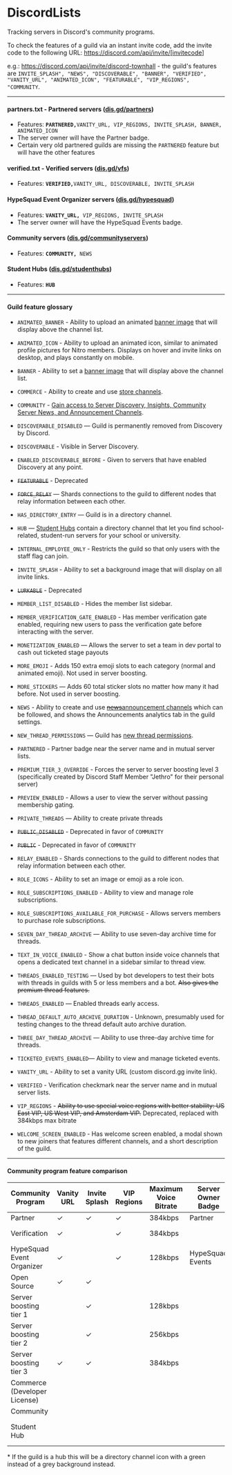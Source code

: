 # DiscordLists

Tracking servers in Discord's community programs.

To check the features of a guild via an instant invite code, add the invite code to the following URL: https://discord.com/api/invite/[invitecode] 

e.g.: https://discord.com/api/invite/discord-townhall - the guild's features are `INVITE_SPLASH", "NEWS", "DISCOVERABLE", "BANNER", "VERIFIED", "VANITY_URL", "ANIMATED_ICON", "FEATURABLE", "VIP_REGIONS", "COMMUNITY`.
 
----
 
#### partners.txt - Partnered servers ([dis.gd/partners](https://dis.gd/partners))
* Features: **`PARTNERED,`**`VANITY_URL, VIP_REGIONS, INVITE_SPLASH, BANNER, ANIMATED_ICON`
* The server owner will have the Partner badge.
* Certain very old partnered guilds are missing the `PARTNERED` feature but will have the other features 

#### verified.txt - Verified servers ([dis.gd/vfs](dis.gd/vfs))
 * Features: **`VERIFIED,`**`VANITY_URL, DISCOVERABLE, INVITE_SPLASH`

#### HypeSquad Event Organizer servers ([dis.gd/hypesquad](https://dis.gd/hypesquad))
* Features: **`VANITY_URL, `**`VIP_REGIONS, INVITE_SPLASH`
* The server owner will have the HypeSquad Events badge.

#### Community servers ([dis.gd/communityservers](https://dis.gd/communityservers))
* Features: **`COMMUNITY, `**`NEWS`

#### Student Hubs ([dis.gd/studenthubs](https://dis.gd/studenthubs))
* Features: **`HUB`**

---- 

#### Guild feature glossary

* `ANIMATED_BANNER` - Ability to upload an animated [banner image](https://support.discord.com/hc/en-us/articles/360028716472-Server-Banner-Background-Invite-Splash-Image) that will display above the channel list.

* `ANIMATED_ICON` - Ability to upload an animated icon, similar to animated profile pictures for Nitro members. Displays on hover and invite links on desktop, and plays constantly on mobile.

* `BANNER` - Ability to set a [banner image](https://support.discord.com/hc/en-us/articles/360028716472-Server-Banner-Background-Invite-Splash-Image) that will display above the channel list.

* `COMMERCE` - Ability to create and use [store channels](https://discord.com/developers/docs/game-and-server-management/special-channels#store-channels).

* `COMMUNITY` - [Gain access to Server Discovery, Insights, Community Server News, and Announcement Channels](https://support.discord.com/hc/en-us/articles/360035969312-Public-Server-Guidelines).

* `DISCOVERABLE_DISABLED` — Guild is permanently removed from Discovery by Discord.

* `DISCOVERABLE` - Visible in Server Discovery.

* `ENABLED_DISCOVERABLE_BEFORE` - Given to servers that have enabled Discovery at any point.

* ~~`FEATURABLE`~~ - Deprecated

* ~~`FORCE_RELAY`~~ — Shards connections to the guild to different nodes that relay information between each other.

* `HAS_DIRECTORY_ENTRY` — Guild is in a directory channel.

* `HUB` — [Student Hubs](https://dis.gd/studenthubs) contain a directory channel that let you find school-related, student-run servers for your school or university.

* `INTERNAL_EMPLOYEE_ONLY` - Restricts the guild so that only users with the staff flag can join.

* `INVITE_SPLASH` - Ability to set a background image that will display on all invite links.

* ~~`LURKABLE`~~ - Deprecated

* `MEMBER_LIST_DISABLED` - Hides the member list sidebar.

* `MEMBER_VERIFICATION_GATE_ENABLED` - Has member verification gate enabled, requiring new users to pass the verification gate before interacting with the server.

* `MONETIZATION_ENABLED` — Allows the server to set a team in dev portal to cash out ticketed stage payouts

* `MORE_EMOJI` - Adds 150 extra emoji slots to each category (normal and animated emoji). Not used in server boosting.

* `MORE_STICKERS` — Adds 60 total sticker slots no matter how many it had before. Not used in server boosting.

* `NEWS` - Ability to create and use [~~news~~announcement channels](https://support.discord.com/hc/en-us/articles/360028384531-Channel-Following-FAQ) which can be followed, and shows the Announcements analytics tab in the guild settings.

* `NEW_THREAD_PERMISSIONS` — Guild has [new thread permissions](https://support.discord.com/hc/en-us/articles/4403205878423-Threads-FAQ#h_01FDGC4JW2D665Y230KPKWQZPN).

* `PARTNERED` - Partner badge near the server name and in mutual server lists.

* `PREMIUM_TIER_3_OVERRIDE` - Forces the server to server boosting level 3 (specifically created by Discord Staff Member "Jethro" for their personal server)

* `PREVIEW_ENABLED` - Allows a user to view the server without passing membership gating.

* `PRIVATE_THREADS` — Ability to create private threads

* ~~`PUBLIC_DISABLED`~~ - Deprecated in favor of `COMMUNITY`

* ~~`PUBLIC`~~ - Deprecated in favor of `COMMUNITY`

* `RELAY_ENABLED` - Shards connections to the guild to different nodes that relay information between each other.

* `ROLE_ICONS` - Ability to set an image or emoji as a role icon.

* `ROLE_SUBSCRIPTIONS_ENABLED` - Ability to view and manage role subscriptions.

* `ROLE_SUBSCRIPTIONS_AVAILABLE_FOR_PURCHASE` - Allows servers members to purchase role subscriptions.

* `SEVEN_DAY_THREAD_ARCHIVE` — Ability to use seven-day archive time for threads.

* `TEXT_IN_VOICE_ENABLED` - Show a chat button inside voice channels that opens a dedicated text channel in a sidebar similar to thread view.

* `THREADS_ENABLED_TESTING` — Used by bot developers to test their bots with threads in guilds with 5 or less members and a bot. ~~Also gives the premium thread features.~~

* `THREADS_ENABLED` — Enabled threads early access.

* `THREAD_DEFAULT_AUTO_ARCHIVE_DURATION` - Unknown, presumably used for testing changes to the thread default auto archive duration.

* `THREE_DAY_THREAD_ARCHIVE` — Ability to use three-day archive time for threads.

* `TICKETED_EVENTS_ENABLED`— Ability to view and manage ticketed events.

* `VANITY_URL` - Ability to set a vanity URL (custom discord.gg invite link).

* `VERIFIED` - Verification checkmark near the server name and in mutual server lists.

* `VIP_REGIONS` - ~~Ability to use special voice regions with better stability: US East VIP, US West VIP, and Amsterdam VIP.~~ Deprecated, replaced with 384kbps max bitrate

* `WELCOME_SCREEN_ENABLED` - Has welcome screen enabled, a modal shown to new joiners that features different channels, and a short description of the guild.

----

#### Community program feature comparison 

| Community Program              | Vanity URL | Invite Splash | VIP Regions | Maximum Voice Bitrate | Server Owner Badge | Server Badge            | Extra Emoji Slots | Animated Icon | Banner | Lurking | Announcement Channels | Store Channels | Directory Channels| Discovery          | Threads Extra Features   | Role Icons |
|--------------------------------|------------|---------------|-------------|-----------------------|--------------------|-------------------------|-------------------|---------------|--------|---------|-----------------------|----------------|-------------------|--------------------|--------------------------|------------|
| Partner                        | ✓          | ✓             | ✓           | 384kbps               | Partner            | Partner icon            |                   |               | ✓      |         | ✓                     |                |                   |                    |                          |            |
| Verification                   | ✓          |               | ✓           | 384kbps               |                    | Verification checkmark* |                   |               |        | ✓       | ✓                     |                |                   | Enabled by default |                          |            |
| HypeSquad Event Organizer      | ✓          |               | ✓           | 128kbps               | HypeSquad Events   |                         |                   |               |        |         |                       |                |                   |                    |                          |            |
| Open Source                    | ✓          | ✓             |             |                       |                    |                         |                   |               |        |         |                       |                |                   |                    |                          |            |
| Server boosting tier 1         |            | ✓             |             | 128kbps               |                    | Boost tier 1 icon       | 50 \(100 total\)  | ✓             |        |         |                       |                |                   |                    | 3 Day Thread Archive     |            |
| Server boosting tier 2         |            | ✓             |             | 256kbps               |                    | Boost tier 2 icon       | 100 \(150 total\) | ✓             | ✓      |         |                       |                |                   |                    | 7 Day Thread Archive     | ✓          |
| Server boosting tier 3         | ✓          | ✓             |             | 384kbps               |                    | Boost tier 3 icon  i    | 200 \(250 total\) | ✓             | ✓      |         |                       |                |                   |                    | Private Threads          | ✓          |
| Commerce \(Developer License\) |            |               |             |                       |                    |                         |                   |               |        | ✓       | ✓                     | ✓              |                   |                    |                          |            |
| Community                      |            |               |             |                       |                    |                         |                   |               |        | ✓       | ✓                     |                |                   | Can apply          |                          |            |
| Student Hub                    |            |               |             |                       |                    | Directory channel icon  |                   |               |        |         |                       |                | ✓                 |                    |                          |            |

\* If the guild is a hub this will be a directory channel icon with a green instead of a grey background instead.
